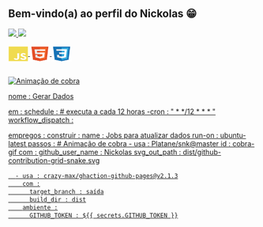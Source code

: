 ## Bem-vindo(a) ao perfil do Nickolas 😁

 <div>
   <a href="https://github.com/Nickolas">
   <img height="180em" src="https://github-readme-stats.vercel.app/api?username=Nickolas&show_icons=true&theme=tokyonight&include_all_commits=true&count_private=true"/>
   <img height="180em" src="https://github-readme-stats.vercel.app/api/top-langs/?username=Nickolas&layout=compact&langs_count=6&theme=tokyonight"/>

</div>
<div style="display: inline_block"><br>
  <img align="center" alt="Js" height="30" width="40" src="https://raw.githubusercontent.com/devicons/devicon/master/icons/javascript/javascript-plain.svg ">
  <img align="center" alt="HTML" height="30" width="40" src="https://raw.githubusercontent.com/devicons/devicon/master/icons/html5/html5-original.svg ">
  <img align="center" alt="CSS" height="30" width="40" src="https://raw.githubusercontent.com/devicons/devicon/master/icons/css3/css3-original.svg ">
</div>
 
 <br>
 
<div>

 
  ![Animação de cobra](https://github.com/devemdobro/devemdobro/blob/output/github-contribution-grid-snake.svg)

</div>
nome : Gerar Dados

em :
  schedule : # executa a cada 12 horas
-cron     : " * */12 * * * "
  workflow_dispatch :

empregos :
  construir :
    name : Jobs para atualizar dados
    run-on : ubuntu-latest
    passos :
      # Animação de cobra
      - usa : Platane/snk@master
        id : cobra-gif
        com :
          github_user_name : Nickolas
          svg_out_path : dist/github-contribution-grid-snake.svg

      - usa : crazy-max/ghaction-github-pages@v2.1.3
        com :
          target_branch : saída
          build_dir : dist
        ambiente :
          GITHUB_TOKEN : ${{ secrets.GITHUB_TOKEN }}

